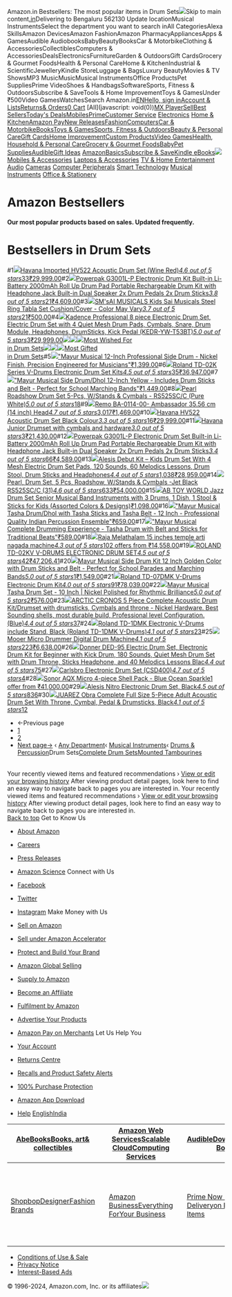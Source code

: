 Amazon.in Bestsellers: The most popular items in Drum Sets![](https://m.media-amazon.com/images/G/31/gno/sprites/nav-sprite-global-1x-reorg-privacy._CB541718031_.png)Skip to main content[.in](/ref=nav_logo)Delivering to Bengaluru 562130  Update locationMusical InstrumentsSelect the department you want to search inAll CategoriesAlexa SkillsAmazon DevicesAmazon FashionAmazon PharmacyAppliancesApps & GamesAudible AudiobooksBabyBeautyBooksCar & MotorbikeClothing & AccessoriesCollectiblesComputers & AccessoriesDealsElectronicsFurnitureGarden & OutdoorsGift CardsGrocery & Gourmet FoodsHealth & Personal CareHome & KitchenIndustrial & ScientificJewelleryKindle StoreLuggage & BagsLuxury BeautyMovies & TV ShowsMP3 MusicMusicMusical InstrumentsOffice ProductsPet SuppliesPrime VideoShoes & HandbagsSoftwareSports, Fitness & OutdoorsSubscribe & SaveTools & Home ImprovementToys & GamesUnder ₹500Video GamesWatchesSearch Amazon.in[EN](/customer-preferences/edit?ie=UTF8&preferencesReturnUrl=%2Fgp%2Fbestsellers%2Fmusical-instruments%2F4654352031%2Fref%3Dzg_bs_nav_musical-instruments_2_4654317031&ref_=topnav_lang)[Hello, sign inAccount & Lists](https://www.amazon.in/ap/signin?openid.pape.max_auth_age=0&openid.return_to=https%3A%2F%2Fwww.amazon.in%2Fgp%2Fbestsellers%2Fmusical-instruments%2F4654352031%2Fref%3Dnav_ya_signin&openid.identity=http%3A%2F%2Fspecs.openid.net%2Fauth%2F2.0%2Fidentifier_select&openid.assoc_handle=inflex&openid.mode=checkid_setup&openid.claimed_id=http%3A%2F%2Fspecs.openid.net%2Fauth%2F2.0%2Fidentifier_select&openid.ns=http%3A%2F%2Fspecs.openid.net%2Fauth%2F2.0)[Returns& Orders](/gp/css/order-history?ref_=nav_orders_first)[0 Cart](/gp/cart/view.html?ref_=nav_cart) [All](javascript: void(0))[MX Player](/minitv?ref_=nav_avod_desktop_topnav)[Sell](/b/32702023031?node=32702023031&ld=AZINSOANavDesktop_T3&ref_=nav_cs_sell_T3)[Best Sellers](/gp/bestsellers/?ref_=nav_cs_bestsellers)[Today's Deals](/deals?ref_=nav_cs_gb)[Mobiles](/mobile-phones/b/?ie=UTF8&node=1389401031&ref_=nav_cs_mobiles)[Prime](/prime?ref_=nav_cs_primelink_nonmember)[Customer Service](/gp/help/customer/display.html?nodeId=200507590&ref_=nav_cs_help) [Electronics](/electronics/b/?ie=UTF8&node=976419031&ref_=nav_cs_electronics) [Home & Kitchen](/Home-Kitchen/b/?ie=UTF8&node=976442031&ref_=nav_cs_home)[Amazon Pay](/gp/sva/dashboard?ref_=nav_cs_apay)[New Releases](/gp/new-releases/?ref_=nav_cs_newreleases)[Fashion](/gp/browse.html?node=6648217031&ref_=nav_cs_fashion)[Computers](/computers-and-accessories/b/?ie=UTF8&node=976392031&ref_=nav_cs_pc)[Car & Motorbike](/Car-Motorbike-Store/b/?ie=UTF8&node=4772060031&ref_=nav_cs_automotive)[Books](/Books/b/?ie=UTF8&node=976389031&ref_=nav_cs_books)[Toys & Games](/Toys-Games/b/?ie=UTF8&node=1350380031&ref_=nav_cs_toys)[Sports, Fitness & Outdoors](/Sports/b/?ie=UTF8&node=1984443031&ref_=nav_cs_sports)[Beauty & Personal Care](/beauty/b/?ie=UTF8&node=1355016031&ref_=nav_cs_beauty)[Gift Cards](/gift-card-store/b/?ie=UTF8&node=3704982031&ref_=nav_cs_gc)[Home Improvement](/Home-Improvement/b/?ie=UTF8&node=4286640031&ref_=nav_cs_hi)[Custom Products](/Amazon-Custom/b/?ie=UTF8&node=32615889031&ref_=nav_cs_custom)[Video Games](/video-games/b/?ie=UTF8&node=976460031&ref_=nav_cs_video_games)[Health, Household & Personal Care](/health-and-personal-care/b/?ie=UTF8&node=1350384031&ref_=nav_cs_hpc)[Grocery & Gourmet Foods](/Gourmet-Specialty-Foods/b/?ie=UTF8&node=2454178031&ref_=nav_cs_grocery)[Baby](/Baby/b/?ie=UTF8&node=1571274031&ref_=nav_cs_baby)[Pet Supplies](/Pet-Supplies/b/?ie=UTF8&node=2454181031&ref_=nav_cs_pets)[Audible](/Audible-Books-and-Originals/b/?ie=UTF8&node=17941593031&ref_=nav_cs_audible)[Gift Ideas](/gcx/-/gfhz/?ref_=nav_cs_giftfinder) [AmazonBasics](/b/?node=6637738031&ref_=nav_cs_amazonbasics)[Subscribe & Save](/auto-deliveries/landing?ref_=nav_cs_sns)[Kindle eBooks](/Kindle-eBooks/b/?ie=UTF8&node=1634753031&ref_=nav_cs_kindle_books)[![](https://m.media-amazon.com/images/G/31/img18/Electronics/Megamenu/Megamenu_Electronics_top._CB485947327_.png)](/electronics/b/?ie=UTF8&node=976419031&ref_=topnav_storetab_top_elec_mega) [Mobiles & Accessories](/b/?_encoding=UTF8&node=1389401031&ref_=sv_top_elec_mega_1)  [Laptops & Accessories](/b/?_encoding=UTF8&node=976392031&ref_=sv_top_elec_mega_2)  [TV & Home Entertainment](/b/?_encoding=UTF8&node=1389375031&ref_=sv_top_elec_mega_3)  [Audio](/b/?_encoding=UTF8&node=1389335031&ref_=sv_top_elec_mega_4)  [Cameras](/b/?_encoding=UTF8&node=1388977031&ref_=sv_top_elec_mega_5)  [Computer Peripherals](/b/?_encoding=UTF8&node=1375248031&ref_=sv_top_elec_mega_6)  [Smart Technology](/b/?_encoding=UTF8&node=13773797031&ref_=sv_top_elec_mega_7)  [Musical Instruments](/b/?_encoding=UTF8&node=3677697031&ref_=sv_top_elec_mega_8)  [Office & Stationery](/b/?_encoding=UTF8&node=2454172031&ref_=sv_top_elec_mega_9) 

Amazon Bestsellers
==================

#### Our most popular products based on sales. Updated frequently.

Bestsellers in Drum Sets
========================

#1[![](https://images-eu.ssl-images-amazon.com/images/I/41NnZYXNvBL._AC_UL300_SR300,200_.jpg)](/Havana-HV522-Acoustic-WineRed-Colour/dp/B07232Z7VY/ref=zg_bs_g_4654352031_d_sccl_1/262-7801173-9112739?psc=1)[Havana Imported HV522 Acoustic Drum Set (Wine Red)](/Havana-HV522-Acoustic-WineRed-Colour/dp/B07232Z7VY/ref=zg_bs_g_4654352031_d_sccl_1/262-7801173-9112739?psc=1)[*4.6 out of 5 stars*33](/product-reviews/B07232Z7VY/ref=zg_bs_g_4654352031_d_sccl_1_cr/262-7801173-9112739)[₹29,999.00](/Havana-HV522-Acoustic-WineRed-Colour/dp/B07232Z7VY/ref=zg_bs_g_4654352031_d_sccl_1/262-7801173-9112739?psc=1)#2[![](https://images-eu.ssl-images-amazon.com/images/I/61dtpD3WbSL._AC_UL300_SR300,200_.jpg)](/Powerpak-Electronic-Drum-Li-Battery-Rechargeable/dp/B088ZXF867/ref=zg_bs_g_4654352031_d_sccl_2/262-7801173-9112739?psc=1)[Powerpak G3001L-P Electronic Drum Kit Built-in Li-Battery 2000mAh Roll Up Drum Pad Portable Rechargeable Drum Kit with Headphone Jack Built-in Dual Speaker 2x Drum Pedals 2x Drum Sticks](/Powerpak-Electronic-Drum-Li-Battery-Rechargeable/dp/B088ZXF867/ref=zg_bs_g_4654352031_d_sccl_2/262-7801173-9112739?psc=1)[*3.8 out of 5 stars*21](/product-reviews/B088ZXF867/ref=zg_bs_g_4654352031_d_sccl_2_cr/262-7801173-9112739)[₹4,609.00](/Powerpak-Electronic-Drum-Li-Battery-Rechargeable/dp/B088ZXF867/ref=zg_bs_g_4654352031_d_sccl_2/262-7801173-9112739?psc=1)#3[![](https://images-eu.ssl-images-amazon.com/images/I/41YAKyQLQqL._AC_UL300_SR300,200_.jpg)](/Musical-Steel-Tabla-Cushion-Cover/dp/B0792R853P/ref=zg_bs_g_4654352031_d_sccl_3/262-7801173-9112739?psc=1)[SM'sAI MUSICALS Kids Sai Musicals Steel Ring Tabla Set Cushion/Cover - Color May Vary](/Musical-Steel-Tabla-Cushion-Cover/dp/B0792R853P/ref=zg_bs_g_4654352031_d_sccl_3/262-7801173-9112739?psc=1)[*3.7 out of 5 stars*21](/product-reviews/B0792R853P/ref=zg_bs_g_4654352031_d_sccl_3_cr/262-7801173-9112739)[₹500.00](/Musical-Steel-Tabla-Cushion-Cover/dp/B0792R853P/ref=zg_bs_g_4654352031_d_sccl_3/262-7801173-9112739?psc=1)#4[![](https://images-eu.ssl-images-amazon.com/images/I/41mAvQrSOeL._AC_UL300_SR300,200_.jpg)](/Kadence-Professional-Electronic-Headphones-KEDR-YW-T53BT/dp/B0DGQQNJPZ/ref=zg_bs_g_4654352031_d_sccl_4/262-7801173-9112739?psc=1)[Kadence Professional 8 piece Electronic Drum Set, Electric Drum Set with 4 Quiet Mesh Drum Pads, Cymbals, Snare, Drum Module, Headphones, DrumSticks, Kick Pedal (KEDR-YW-T53BT)](/Kadence-Professional-Electronic-Headphones-KEDR-YW-T53BT/dp/B0DGQQNJPZ/ref=zg_bs_g_4654352031_d_sccl_4/262-7801173-9112739?psc=1)[*5.0 out of 5 stars*3](/product-reviews/B0DGQQNJPZ/ref=zg_bs_g_4654352031_d_sccl_4_cr/262-7801173-9112739)[₹29,999.00](/Kadence-Professional-Electronic-Headphones-KEDR-YW-T53BT/dp/B0DGQQNJPZ/ref=zg_bs_g_4654352031_d_sccl_4/262-7801173-9112739?psc=1)[![](https://m.media-amazon.com/images/I/415xBB+-VKL.jpg)![](https://m.media-amazon.com/images/I/41ut9hOGtpL.jpg)![](https://m.media-amazon.com/images/I/41assNOyUGL.jpg)Most Wished For  
in Drum Sets](/gp/most-wished-for/musical-instruments/4654352031/ref=zg_bs_tab_t_musical-instruments_mw)[![](https://m.media-amazon.com/images/I/41srJ7civBL.jpg)![](https://m.media-amazon.com/images/I/415FgkOesFL.jpg)![](https://m.media-amazon.com/images/I/415xBB+-VKL.jpg)Most Gifted  
in Drum Sets](/gp/most-gifted/musical-instruments/4654352031/ref=zg_bs_tab_t_musical-instruments_mg)#5[![](https://images-eu.ssl-images-amazon.com/images/I/71UjUxwBQIL._AC_UL300_SR300,200_.jpg)](/Mayur-Musical-12-Inch-Professional-Side/dp/B0DPBDC8CY/ref=zg_bs_g_4654352031_d_sccl_5/262-7801173-9112739?psc=1)["Mayur Musical 12-Inch Professional Side Drum - Nickel Finish, Precision Engineered for Musicians"](/Mayur-Musical-12-Inch-Professional-Side/dp/B0DPBDC8CY/ref=zg_bs_g_4654352031_d_sccl_5/262-7801173-9112739?psc=1)[₹1,399.00](/Mayur-Musical-12-Inch-Professional-Side/dp/B0DPBDC8CY/ref=zg_bs_g_4654352031_d_sccl_5/262-7801173-9112739?psc=1)#6[![](https://images-eu.ssl-images-amazon.com/images/I/61y5GzVTLzL._AC_UL300_SR300,200_.jpg)](/Roland-TD-02K-V-Drums-Electronic-Drum/dp/B0BQFLL6RM/ref=zg_bs_g_4654352031_d_sccl_6/262-7801173-9112739?psc=1)[Roland TD-02K Series V-Drums Electronic Drum Set Kits](/Roland-TD-02K-V-Drums-Electronic-Drum/dp/B0BQFLL6RM/ref=zg_bs_g_4654352031_d_sccl_6/262-7801173-9112739?psc=1)[*4.5 out of 5 stars*35](/product-reviews/B0BQFLL6RM/ref=zg_bs_g_4654352031_d_sccl_6_cr/262-7801173-9112739)[₹36,947.00](/Roland-TD-02K-V-Drums-Electronic-Drum/dp/B0BQFLL6RM/ref=zg_bs_g_4654352031_d_sccl_6/262-7801173-9112739?psc=1)#7[![](https://images-eu.ssl-images-amazon.com/images/I/81lVTmsb29L._AC_UL300_SR300,200_.jpg)](/Mayur-Musical-Side-12-Inch-Yellow/dp/B0D74RZBJH/ref=zg_bs_g_4654352031_d_sccl_7/262-7801173-9112739?psc=1)["Mayur Musical Side Drum/Dhol 12-Inch Yellow - Includes Drum Sticks and Belt - Perfect for School Marching Bands"](/Mayur-Musical-Side-12-Inch-Yellow/dp/B0D74RZBJH/ref=zg_bs_g_4654352031_d_sccl_7/262-7801173-9112739?psc=1)[₹1,449.00](/Mayur-Musical-Side-12-Inch-Yellow/dp/B0D74RZBJH/ref=zg_bs_g_4654352031_d_sccl_7/262-7801173-9112739?psc=1)#8[![](https://images-eu.ssl-images-amazon.com/images/I/71K9gZOxIhL._AC_UL300_SR300,200_.jpg)](/Pearl-Roadshow-5-Pcs-Stands-Cymbals/dp/B0B4GHXCQK/ref=zg_bs_g_4654352031_d_sccl_8/262-7801173-9112739?psc=1)[Pearl Roadshow Drum Set 5-Pcs, W/Stands & Cymbals - RS525SC/C (Pure White)](/Pearl-Roadshow-5-Pcs-Stands-Cymbals/dp/B0B4GHXCQK/ref=zg_bs_g_4654352031_d_sccl_8/262-7801173-9112739?psc=1)[*5.0 out of 5 stars*18](/product-reviews/B0B4GHXCQK/ref=zg_bs_g_4654352031_d_sccl_8_cr/262-7801173-9112739)#9[![](https://images-eu.ssl-images-amazon.com/images/I/81aaeBKtZmL._AC_UL300_SR300,200_.jpg)](/Remo-BA-0114-00-Ambassador-14-inch-Head/dp/B0002E2OSU/ref=zg_bs_g_4654352031_d_sccl_9/262-7801173-9112739?psc=1)[Remo BA-0114-00- Ambassador 35.56 cm (14 inch) Head](/Remo-BA-0114-00-Ambassador-14-inch-Head/dp/B0002E2OSU/ref=zg_bs_g_4654352031_d_sccl_9/262-7801173-9112739?psc=1)[*4.7 out of 5 stars*3,017](/product-reviews/B0002E2OSU/ref=zg_bs_g_4654352031_d_sccl_9_cr/262-7801173-9112739)[₹1,469.00](/Remo-BA-0114-00-Ambassador-14-inch-Head/dp/B0002E2OSU/ref=zg_bs_g_4654352031_d_sccl_9/262-7801173-9112739?psc=1)#10[![](https://images-eu.ssl-images-amazon.com/images/I/41assNOyUGL._AC_UL300_SR300,200_.jpg)](/Havana-HV522-Acoustic-Black-Colour/dp/B071F7J2H4/ref=zg_bs_g_4654352031_d_sccl_10/262-7801173-9112739?psc=1)[Havana HV522 Acoustic Drum Set Black Colour](/Havana-HV522-Acoustic-Black-Colour/dp/B071F7J2H4/ref=zg_bs_g_4654352031_d_sccl_10/262-7801173-9112739?psc=1)[*3.3 out of 5 stars*16](/product-reviews/B071F7J2H4/ref=zg_bs_g_4654352031_d_sccl_10_cr/262-7801173-9112739)[₹29,999.00](/Havana-HV522-Acoustic-Black-Colour/dp/B071F7J2H4/ref=zg_bs_g_4654352031_d_sccl_10/262-7801173-9112739?psc=1)#11[![](https://images-eu.ssl-images-amazon.com/images/I/713TeubnXkL._AC_UL300_SR300,200_.jpg)](/Havana-Drumset-cymbals-hardware-ChennaiMusicals/dp/B07WZTXQM7/ref=zg_bs_g_4654352031_d_sccl_11/262-7801173-9112739?psc=1)[Havana Junior Drumset with cymbals and hardware](/Havana-Drumset-cymbals-hardware-ChennaiMusicals/dp/B07WZTXQM7/ref=zg_bs_g_4654352031_d_sccl_11/262-7801173-9112739?psc=1)[*3.0 out of 5 stars*3](/product-reviews/B07WZTXQM7/ref=zg_bs_g_4654352031_d_sccl_11_cr/262-7801173-9112739)[₹21,430.00](/Havana-Drumset-cymbals-hardware-ChennaiMusicals/dp/B07WZTXQM7/ref=zg_bs_g_4654352031_d_sccl_11/262-7801173-9112739?psc=1)#12[![](https://images-eu.ssl-images-amazon.com/images/I/41srJ7civBL._AC_UL300_SR300,200_.jpg)](/Powerpak-Electronic-Drum-Li-Battery-Rechargeable/dp/B08B3Y2VZQ/ref=zg_bs_g_4654352031_d_sccl_12/262-7801173-9112739?psc=1)[Powerpak G3001L-P Electronic Drum Set Built-in Li-Battery 2000mAh Roll Up Drum Pad Portable Rechargeable Drum Kit with Headphone Jack Built-in Dual Speaker 2x Drum Pedals 2x Drum Sticks](/Powerpak-Electronic-Drum-Li-Battery-Rechargeable/dp/B08B3Y2VZQ/ref=zg_bs_g_4654352031_d_sccl_12/262-7801173-9112739?psc=1)[*3.4 out of 5 stars*66](/product-reviews/B08B3Y2VZQ/ref=zg_bs_g_4654352031_d_sccl_12_cr/262-7801173-9112739)[₹4,589.00](/Powerpak-Electronic-Drum-Li-Battery-Rechargeable/dp/B08B3Y2VZQ/ref=zg_bs_g_4654352031_d_sccl_12/262-7801173-9112739?psc=1)#13[![](https://images-eu.ssl-images-amazon.com/images/I/71PdDY1Z03L._AC_UL300_SR300,200_.jpg)](/Alesis-Debut-Kit-Electric-Headphones/dp/B08MFQKTB8/ref=zg_bs_g_4654352031_d_sccl_13/262-7801173-9112739?psc=1)[Alesis Debut Kit – Kids Drum Set With 4 Mesh Electric Drum Set Pads, 120 Sounds, 60 Melodics Lessons, Drum Stool, Drum Sticks and Headphones](/Alesis-Debut-Kit-Electric-Headphones/dp/B08MFQKTB8/ref=zg_bs_g_4654352031_d_sccl_13/262-7801173-9112739?psc=1)[*4.4 out of 5 stars*1,038](/product-reviews/B08MFQKTB8/ref=zg_bs_g_4654352031_d_sccl_13_cr/262-7801173-9112739)[₹28,959.00](/Alesis-Debut-Kit-Electric-Headphones/dp/B08MFQKTB8/ref=zg_bs_g_4654352031_d_sccl_13/262-7801173-9112739?psc=1)#14[![](https://images-eu.ssl-images-amazon.com/images/I/71QSwh6GHkL._AC_UL300_SR300,200_.jpg)](/Pearl-RS525SCC31-Roadshow-5-Piece-Black/dp/B00NJVS5H2/ref=zg_bs_g_4654352031_d_sccl_14/262-7801173-9112739?psc=1)[Pearl, Drum Set, 5 Pcs, Roadshow, W/Stands & Cymbals -Jet Black RS525SC/C (31)](/Pearl-RS525SCC31-Roadshow-5-Piece-Black/dp/B00NJVS5H2/ref=zg_bs_g_4654352031_d_sccl_14/262-7801173-9112739?psc=1)[*4.6 out of 5 stars*633](/product-reviews/B00NJVS5H2/ref=zg_bs_g_4654352031_d_sccl_14_cr/262-7801173-9112739)[₹54,000.00](/Pearl-RS525SCC31-Roadshow-5-Piece-Black/dp/B00NJVS5H2/ref=zg_bs_g_4654352031_d_sccl_14/262-7801173-9112739?psc=1)#15[![](https://images-eu.ssl-images-amazon.com/images/I/71ZV9je7S1L._AC_UL300_SR300,200_.jpg)](/AB-TOY-WORLD-Instruments-Assorted/dp/B0D3DQQRSP/ref=zg_bs_g_4654352031_d_sccl_15/262-7801173-9112739?psc=1)[AB TOY WORLD Jazz Drum Set Senior Musical Band Instruments with 3 Drums, 1 Dish, 1 Stool & Sticks for Kids (Assorted Colors & Designs)](/AB-TOY-WORLD-Instruments-Assorted/dp/B0D3DQQRSP/ref=zg_bs_g_4654352031_d_sccl_15/262-7801173-9112739?psc=1)[₹1,098.00](/AB-TOY-WORLD-Instruments-Assorted/dp/B0D3DQQRSP/ref=zg_bs_g_4654352031_d_sccl_15/262-7801173-9112739?psc=1)#16[![](https://images-eu.ssl-images-amazon.com/images/I/61QBUlqwwTL._AC_UL300_SR300,200_.jpg)](/Mayur-Musical-Tasha-Drum-Sticks/dp/B0CLPB7XBJ/ref=zg_bs_g_4654352031_d_sccl_16/262-7801173-9112739?psc=1)["Mayur Musical Tasha Drum/Dhol with Tasha Sticks and Tasha Belt - 12 Inch - Professional Quality Indian Percussion Ensemble"](/Mayur-Musical-Tasha-Drum-Sticks/dp/B0CLPB7XBJ/ref=zg_bs_g_4654352031_d_sccl_16/262-7801173-9112739?psc=1)[₹659.00](/Mayur-Musical-Tasha-Drum-Sticks/dp/B0CLPB7XBJ/ref=zg_bs_g_4654352031_d_sccl_16/262-7801173-9112739?psc=1)#17[![](https://images-eu.ssl-images-amazon.com/images/I/61SWRN6N2AL._AC_UL300_SR300,200_.jpg)](/Mayur-Musical-Complete-Drumming-Experience/dp/B0CNFCHTQC/ref=zg_bs_g_4654352031_d_sccl_17/262-7801173-9112739?psc=1)["Mayur Musical Complete Drumming Experience - Tasha Drum with Belt and Sticks for Traditional Beats"](/Mayur-Musical-Complete-Drumming-Experience/dp/B0CNFCHTQC/ref=zg_bs_g_4654352031_d_sccl_17/262-7801173-9112739?psc=1)[₹589.00](/Mayur-Musical-Complete-Drumming-Experience/dp/B0CNFCHTQC/ref=zg_bs_g_4654352031_d_sccl_17/262-7801173-9112739?psc=1)#18[![](https://images-eu.ssl-images-amazon.com/images/I/31JYutcoMAL._AC_UL300_SR300,200_.jpg)](/Raja-MelaThalam-15/dp/B07PDMRNJ7/ref=zg_bs_g_4654352031_d_sccl_18/262-7801173-9112739?psc=1)[Raja Melathalam 15 inches temple arti nagada machine](/Raja-MelaThalam-15/dp/B07PDMRNJ7/ref=zg_bs_g_4654352031_d_sccl_18/262-7801173-9112739?psc=1)[*4.3 out of 5 stars*10](/product-reviews/B07PDMRNJ7/ref=zg_bs_g_4654352031_d_sccl_18_cr/262-7801173-9112739)[2 offers from ₹14,558.00](/Raja-MelaThalam-15/dp/B07PDMRNJ7/ref=zg_bs_g_4654352031_d_sccl_18/262-7801173-9112739?psc=1)#19[![](https://images-eu.ssl-images-amazon.com/images/I/61y5GzVTLzL._AC_UL300_SR300,200_.jpg)](/ROLAND-TD-02KV-V-DRUMS-ELECTRONIC-DRUM/dp/B0BQFK6ZFB/ref=zg_bs_g_4654352031_d_sccl_19/262-7801173-9112739?psc=1)[ROLAND TD-02KV V-DRUMS ELECTRONIC DRUM SET](/ROLAND-TD-02KV-V-DRUMS-ELECTRONIC-DRUM/dp/B0BQFK6ZFB/ref=zg_bs_g_4654352031_d_sccl_19/262-7801173-9112739?psc=1)[*4.5 out of 5 stars*42](/product-reviews/B0BQFK6ZFB/ref=zg_bs_g_4654352031_d_sccl_19_cr/262-7801173-9112739)[₹47,206.41](/ROLAND-TD-02KV-V-DRUMS-ELECTRONIC-DRUM/dp/B0BQFK6ZFB/ref=zg_bs_g_4654352031_d_sccl_19/262-7801173-9112739?psc=1)#20[![](https://images-eu.ssl-images-amazon.com/images/I/710qQmLIw4L._AC_UL300_SR300,200_.jpg)](/Mayur-Musical-Golden-Color-Sticks/dp/B0D6RXWLDR/ref=zg_bs_g_4654352031_d_sccl_20/262-7801173-9112739?psc=1)[Mayur Musical Side Drum Kit 12 Inch Golden Color with Drum Sticks and Belt - Perfect for School Parades and Marching Bands](/Mayur-Musical-Golden-Color-Sticks/dp/B0D6RXWLDR/ref=zg_bs_g_4654352031_d_sccl_20/262-7801173-9112739?psc=1)[*5.0 out of 5 stars*1](/product-reviews/B0D6RXWLDR/ref=zg_bs_g_4654352031_d_sccl_20_cr/262-7801173-9112739)[₹1,549.00](/Mayur-Musical-Golden-Color-Sticks/dp/B0D6RXWLDR/ref=zg_bs_g_4654352031_d_sccl_20/262-7801173-9112739?psc=1)#21[![](https://images-eu.ssl-images-amazon.com/images/I/61jn0DAuH7L._AC_UL300_SR300,200_.jpg)](/Roland-TD-07DMK-V-Drums-Electronic-Drum/dp/B099P1DB5N/ref=zg_bs_g_4654352031_d_sccl_21/262-7801173-9112739?psc=1)[Roland TD-07DMK V-Drums Electronic Drum Kit](/Roland-TD-07DMK-V-Drums-Electronic-Drum/dp/B099P1DB5N/ref=zg_bs_g_4654352031_d_sccl_21/262-7801173-9112739?psc=1)[*4.0 out of 5 stars*91](/product-reviews/B099P1DB5N/ref=zg_bs_g_4654352031_d_sccl_21_cr/262-7801173-9112739)[₹78,039.00](/Roland-TD-07DMK-V-Drums-Electronic-Drum/dp/B099P1DB5N/ref=zg_bs_g_4654352031_d_sccl_21/262-7801173-9112739?psc=1)#22[![](https://images-eu.ssl-images-amazon.com/images/I/71uHVtVQ6CL._AC_UL300_SR300,200_.jpg)](/Mayur-Musical-Tasha-Drum-Set/dp/B0CNF7J7QL/ref=zg_bs_g_4654352031_d_sccl_22/262-7801173-9112739?psc=1)[Mayur Musical Tasha Drum Set - 10 Inch | Nickel Polished for Rhythmic Brilliance](/Mayur-Musical-Tasha-Drum-Set/dp/B0CNF7J7QL/ref=zg_bs_g_4654352031_d_sccl_22/262-7801173-9112739?psc=1)[*5.0 out of 5 stars*2](/product-reviews/B0CNF7J7QL/ref=zg_bs_g_4654352031_d_sccl_22_cr/262-7801173-9112739)[₹576.00](/Mayur-Musical-Tasha-Drum-Set/dp/B0CNF7J7QL/ref=zg_bs_g_4654352031_d_sccl_22/262-7801173-9112739?psc=1)#23[![](https://images-eu.ssl-images-amazon.com/images/I/81eREJzfAhL._AC_UL300_SR300,200_.jpg)](/ARCTIC-Complete-Acoustic-Drumset-drumsticks/dp/B08DY5R4FV/ref=zg_bs_g_4654352031_d_sccl_23/262-7801173-9112739?psc=1)[ARCTIC CRONOS 5 Piece Complete Acoustic Drum Kit/Drumset with drumsticks, Cymbals and throne - Nickel Hardware. Best Sounding shells, most durable build, Professional level Configuration. (Blue)](/ARCTIC-Complete-Acoustic-Drumset-drumsticks/dp/B08DY5R4FV/ref=zg_bs_g_4654352031_d_sccl_23/262-7801173-9112739?psc=1)[*4.4 out of 5 stars*37](/product-reviews/B08DY5R4FV/ref=zg_bs_g_4654352031_d_sccl_23_cr/262-7801173-9112739)#24[![](https://images-eu.ssl-images-amazon.com/images/I/51JJ4y6SQlL._AC_UL300_SR300,200_.jpg)](/Roland-TD-1DMK-Electronic-V-Drums-include/dp/B07JZNWVRJ/ref=zg_bs_g_4654352031_d_sccl_24/262-7801173-9112739?psc=1)[Roland TD-1DMK Electronic V-Drums include Stand, Black (Roland TD-1DMK V-Drums)](/Roland-TD-1DMK-Electronic-V-Drums-include/dp/B07JZNWVRJ/ref=zg_bs_g_4654352031_d_sccl_24/262-7801173-9112739?psc=1)[*4.1 out of 5 stars*23](/product-reviews/B07JZNWVRJ/ref=zg_bs_g_4654352031_d_sccl_24_cr/262-7801173-9112739)#25[![](https://images-eu.ssl-images-amazon.com/images/I/61HJ0sKTHLL._AC_UL300_SR300,200_.jpg)](/Mooer-Audio-Drummer-Digital-Machine/dp/B01NCONBBF/ref=zg_bs_g_4654352031_d_sccl_25/262-7801173-9112739?psc=1)[Mooer Micro Drummer Digital Drum Machine](/Mooer-Audio-Drummer-Digital-Machine/dp/B01NCONBBF/ref=zg_bs_g_4654352031_d_sccl_25/262-7801173-9112739?psc=1)[*4.1 out of 5 stars*223](/product-reviews/B01NCONBBF/ref=zg_bs_g_4654352031_d_sccl_25_cr/262-7801173-9112739)[₹6,638.00](/Mooer-Audio-Drummer-Digital-Machine/dp/B01NCONBBF/ref=zg_bs_g_4654352031_d_sccl_25/262-7801173-9112739?psc=1)#26[![](https://images-eu.ssl-images-amazon.com/images/I/71eLyQ-eN+L._AC_UL300_SR300,200_.jpg)](/Donner-DED-95-Electric-Electronic-Headphone/dp/B0BCNMTWCG/ref=zg_bs_g_4654352031_d_sccl_26/262-7801173-9112739?psc=1)[Donner DED-95 Electric Drum Set, Electronic Drum Kit for Beginner with Kick Drum, 180 Sounds, Quiet Mesh Drum Set with Drum Throne, Sticks Headphone, and 40 Melodics Lessons Blac](/Donner-DED-95-Electric-Electronic-Headphone/dp/B0BCNMTWCG/ref=zg_bs_g_4654352031_d_sccl_26/262-7801173-9112739?psc=1)[*4.4 out of 5 stars*75](/product-reviews/B0BCNMTWCG/ref=zg_bs_g_4654352031_d_sccl_26_cr/262-7801173-9112739)#27[![](https://images-eu.ssl-images-amazon.com/images/I/71RNbFcHksL._AC_UL300_SR300,200_.jpg)](/Carlsbro-Electronic-Drum-Set-CSD400/dp/B07K4CSVDQ/ref=zg_bs_g_4654352031_d_sccl_27/262-7801173-9112739?psc=1)[Carlsbro Electronic Drum Set (CSD400)](/Carlsbro-Electronic-Drum-Set-CSD400/dp/B07K4CSVDQ/ref=zg_bs_g_4654352031_d_sccl_27/262-7801173-9112739?psc=1)[*4.7 out of 5 stars*4](/product-reviews/B07K4CSVDQ/ref=zg_bs_g_4654352031_d_sccl_27_cr/262-7801173-9112739)#28[![](https://images-eu.ssl-images-amazon.com/images/I/71jA+Tvq3sL._AC_UL300_SR300,200_.jpg)](/Sonor-AQX-MICROWMBOS-Shell-Pack/dp/B08RW8VJ4P/ref=zg_bs_g_4654352031_d_sccl_28/262-7801173-9112739?psc=1)[Sonor AQX Micro 4-piece Shell Pack - Blue Ocean Sparkle](/Sonor-AQX-MICROWMBOS-Shell-Pack/dp/B08RW8VJ4P/ref=zg_bs_g_4654352031_d_sccl_28/262-7801173-9112739?psc=1)[1 offer from ₹41,000.00](/Sonor-AQX-MICROWMBOS-Shell-Pack/dp/B08RW8VJ4P/ref=zg_bs_g_4654352031_d_sccl_28/262-7801173-9112739?psc=1)#29[![](https://images-eu.ssl-images-amazon.com/images/I/61FMKHtM45L._AC_UL300_SR300,200_.jpg)](/Alesis-Nitro-Electronic-Drum-Black/dp/B0187KO8X4/ref=zg_bs_g_4654352031_d_sccl_29/262-7801173-9112739?psc=1)[Alesis Nitro Electronic Drum Set, Black](/Alesis-Nitro-Electronic-Drum-Black/dp/B0187KO8X4/ref=zg_bs_g_4654352031_d_sccl_29/262-7801173-9112739?psc=1)[*4.5 out of 5 stars*836](/product-reviews/B0187KO8X4/ref=zg_bs_g_4654352031_d_sccl_29_cr/262-7801173-9112739)#30[![](https://images-eu.ssl-images-amazon.com/images/I/71usv6FMO7L._AC_UL300_SR300,200_.jpg)](/JUAREZ-Complete-5-Piece-Acoustic-Drumsticks/dp/B08D4R9MZL/ref=zg_bs_g_4654352031_d_sccl_30/262-7801173-9112739?psc=1)[JUAREZ Obra Complete Full Size 5-Piece Adult Acoustic Drum Set With Throne, Cymbal, Pedal & Drumsticks, Black](/JUAREZ-Complete-5-Piece-Acoustic-Drumsticks/dp/B08D4R9MZL/ref=zg_bs_g_4654352031_d_sccl_30/262-7801173-9112739?psc=1)[*4.1 out of 5 stars*12](/product-reviews/B08D4R9MZL/ref=zg_bs_g_4654352031_d_sccl_30_cr/262-7801173-9112739)

* ←Previous page
* [1](/gp/bestsellers/musical-instruments/4654352031/ref=zg_bs_pg_1_musical-instruments?ie=UTF8&pg=1)
* [2](/gp/bestsellers/musical-instruments/4654352031/ref=zg_bs_pg_2_musical-instruments?ie=UTF8&pg=2)
* [Next page→](/gp/bestsellers/musical-instruments/4654352031/ref=zg_bs_pg_2_musical-instruments?ie=UTF8&pg=2)
‹ [Any Department](/gp/bestsellers/ref=zg_bs_unv_musical-instruments_0_4654352031_3)‹ [Musical Instruments](/gp/bestsellers/musical-instruments/ref=zg_bs_unv_musical-instruments_1_4654352031_2)‹ [Drums & Percussion](/gp/bestsellers/musical-instruments/4654317031/ref=zg_bs_unv_musical-instruments_2_4654352031_1)Drum Sets[Complete Drum Sets](/gp/bestsellers/musical-instruments/4654557031/ref=zg_bs_nav_musical-instruments_3_4654352031)[Mounted Tambourines](/gp/bestsellers/musical-instruments/51346615031/ref=zg_bs_nav_musical-instruments_3_4654352031)  

|  |
| --- |

 Your recently viewed items and featured recommendations  ›  [View or edit your browsing history](/gp/history)  After viewing product detail pages, look here to find an easy way to navigate back to pages you are interested in.  Your recently viewed items and featured recommendations  ›  [View or edit your browsing history](/gp/history)  After viewing product detail pages, look here to find an easy way to navigate back to pages you are interested in.   
 [Back to top](javascript:void(0)) Get to Know Us

* [About Amazon](https://www.aboutamazon.in/?utm_source=gateway&utm_medium=footer)
* [Careers](https://amazon.jobs)
* [Press Releases](https://press.aboutamazon.in/?utm_source=gateway&utm_medium=footer)
* [Amazon Science](https://www.amazon.science)
Connect with Us

* [Facebook](https://www.amazon.in/gp/redirect.html/ref=footer_fb?location=http://www.facebook.com/AmazonIN&token=2075D5EAC7BB214089728E2183FD391706D41E94&6)
* [Twitter](https://www.amazon.in/gp/redirect.html/ref=footer_twitter?location=http://twitter.com/AmazonIN&token=A309DFBFCB1E37A808FF531934855DC817F130B6&6)
* [Instagram](https://www.amazon.in/gp/redirect.html?location=https://www.instagram.com/amazondotin&token=264882C912E9D005CB1D9B61F12E125D5DF9BFC7&source=standards)
Make Money with Us

* [Sell on Amazon](/b/?node=2838698031&ld=AZINSOANavDesktopFooter_C&ref_=nav_footer_sell_C)
* [Sell under Amazon Accelerator](https://accelerator.amazon.in/?ref_=map_1_b2b_GW_FT)
* [Protect and Build Your Brand](https://brandservices.amazon.in/?ref=AOINABRLGNRFOOT&ld=AOINABRLGNRFOOT)
* [Amazon Global Selling](https://sell.amazon.in/grow-your-business/amazon-global-selling.html?ld=AZIN_Footer_V1&ref=AZIN_Footer_V1)
* [Supply to Amazon](https://supply.amazon.com/?ref_=footer_sta&lang=en-IN)
* [Become an Affiliate](https://affiliate-program.amazon.in/?utm_campaign=assocshowcase&utm_medium=footer&utm_source=GW&ref_=footer_assoc)
* [Fulfilment by Amazon](https://services.amazon.in/services/fulfilment-by-amazon/benefits.html/ref=az_footer_fba?ld=AWRGINFBAfooter)
* [Advertise Your Products](https://advertising.amazon.in/?ref=Amz.in)
* [Amazon Pay on Merchants](https://www.amazonpay.in/merchant)
Let Us Help You

* [Your Account](/gp/css/homepage.html?ref_=footer_ya)
* [Returns Centre](/gp/css/returns/homepage.html?ref_=footer_hy_f_4)
* [Recalls and Product Safety Alerts](https://www.amazon.in/your-product-safety-alerts?ref_=footer_bsx_ypsa)
* [100% Purchase Protection](/gp/help/customer/display.html?nodeId=201083470&ref_=footer_swc)
* [Amazon App Download](/gp/browse.html?node=6967393031&ref_=footer_mobapp)
* [Help](/gp/help/customer/display.html?nodeId=200507590&ref_=footer_gw_m_b_he)
[English](/customer-preferences/edit?ie=UTF8&preferencesReturnUrl=%2Fgp%2Fbestsellers%2Fmusical-instruments%2F4654352031%2Fref%3Dzg_bs_nav_musical-instruments_2_4654317031&ref_=footer_lang)[India](/customer-preferences/country?ie=UTF8&preferencesReturnUrl=%2Fgp%2Fbestsellers%2Fmusical-instruments%2F4654352031%2Fref%3Dzg_bs_nav_musical-instruments_2_4654317031&ref_=footer_icp_cp)

| [AbeBooksBooks, art& collectibles](https://www.abebooks.com/) |  | [Amazon Web ServicesScalable CloudComputing Services](https://aws.amazon.com/what-is-cloud-computing/?sc_channel=EL&sc_campaign=IN_amazonfooter) |  | [AudibleDownloadAudio Books](https://www.audible.in/) |  | [IMDbMovies, TV& Celebrities](https://www.imdb.com/) |
| --- | --- | --- | --- | --- | --- | --- |
|  |
| [ShopbopDesignerFashion Brands](https://www.shopbop.com/) |  | [Amazon BusinessEverything ForYour Business](/business?ref=footer_aingw) |  | [Prime Now 2-Hour Deliveryon Everyday Items](/now?ref=footer_amznow) |  | [Amazon Prime Music100 million songs, ad-freeOver 15 million podcast episodes](/music/prime?ref=footer_apm) |

* [Conditions of Use & Sale](/gp/help/customer/display.html?nodeId=200545940&ref_=footer_cou)
* [Privacy Notice](/gp/help/customer/display.html?nodeId=200534380&ref_=footer_privacy)
* [Interest-Based Ads](/gp/help/customer/display.html?nodeId=202075050&ref_=footer_iba)

© 1996-2024, Amazon.com, Inc. or its affiliates![](//fls-eu.amazon.in/1/batch/1/OP/A21TJRUUN4KGV:262-7801173-9112739:FK452N92V971T4Z2S5HV$uedata=s:%2Frd%2Fuedata%3Fnoscript%26id%3DFK452N92V971T4Z2S5HV:0)